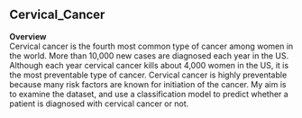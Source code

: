 ## Cervical_Cancer  
__Overview__  
Cervical cancer is the fourth most common type of cancer among women in the world. More than 10,000 new cases are diagnosed each year in the US. Although each year cervical cancer kills about 4,000 women in the US, it is the most preventable type of cancer. Cervical cancer is highly preventable because many risk factors are known for initiation of the cancer. My aim is to examine the dataset, and use a classification model to predict whether a patient is diagnosed with cervical cancer or not.  
  


